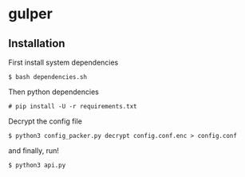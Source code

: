 # gulper

## Installation

First install system dependencies

```
$ bash dependencies.sh
```

Then python dependencies

```
# pip install -U -r requirements.txt
```

Decrypt the config file

```
$ python3 config_packer.py decrypt config.conf.enc > config.conf
```

and finally, run!

```
$ python3 api.py
```
